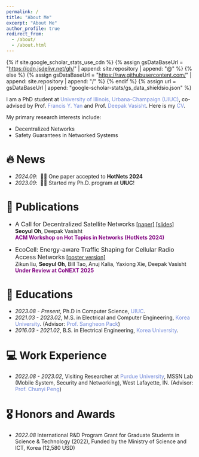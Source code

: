 ```yaml
---
permalink: /
title: "About Me"
excerpt: "About Me"
author_profile: true
redirect_from: 
  - /about/
  - /about.html
---
```


{% if site.google_scholar_stats_use_cdn %}
{% assign gsDataBaseUrl = "https://cdn.jsdelivr.net/gh/" | append: site.repository | append: "@" %}
{% else %}
{% assign gsDataBaseUrl = "https://raw.githubusercontent.com/" | append: site.repository | append: "/" %}
{% endif %}
{% assign url = gsDataBaseUrl | append: "google-scholar-stats/gs_data_shieldsio.json" %}

<span class='anchor' id='about-me'></span>

I am a PhD student at <a href="https://siebelschool.illinois.edu/" style="color: #7289da; text-decoration: none;">University of Illinois, Urbana-Champaign (UIUC)</a>, co-advised by Prof. <a href="https://fyy.cs.illinois.edu/" style="color: #7289da; text-decoration: none;">Francis Y. Yan</a> and Prof. <a href="https://deepakv.web.illinois.edu/" style="color: #7289da; text-decoration: none;">Deepak Vasisht</a>. Here is my <a href="assets/cv_seoyuloh.pdf" style="color: #7289da; text-decoration:none">CV</a>.

My primary research interests include:
- Decentralized Networks
- Safety Guarantees in Networked Systems 

# 🔥 News
- *2024.09*: &nbsp;🎉🎉 One paper accepted to **HotNets 2024**  
- *2023.09*: &nbsp;🎉🎉 Started my Ph.D. program at **UIUC**! 

# 📝 Publications 

- <font size="3">A Call for Decentralized Satellite Networks</font>
[[paper]](https://dl.acm.org/doi/10.1145/3696348.3696896) [[slides]](/assets/MP-LEO_slides.pdf)\
**Seoyul Oh**, Deepak Vasisht \
<span style="color:purple">**ACM Workshop on Hot Topics in Networks (HotNets 2024)**</span> 

- <font size="3">EcoCell: Energy-aware Traffic Shaping for Cellular Radio Access Networks</font>
[[poster version]](assets/ecocell_poster.pdf) \
Zikun liu, **Seoyul Oh**, Bill Tao, Anuj Kalia, Yaxiong Xie, Deepak Vasisht \
<span style="color:purple">**Under Review at CoNEXT 2025**</span> 


# 📖 Educations
- *2023.08 - Present*, Ph.D in Computer Science, <a href="https://siebelschool.illinois.edu/" style="color: #7289da; text-decoration: none;">UIUC</a>.
- *2021.03 - 2023.02*, M.S. in Electrical and Computer Engineering, <a href="https://sites.google.com/site/mnclab/home" style="color: #7289da; text-decoration: none;">Korea University</a>. (Advisor: <a href="https://sites.google.com/site/mnclab/home" style="color: #7289da; text-decoration: none;">Prof. Sangheon Pack</a>)
- *2016.03 - 2021.02*, B.S. in Electrical Engineering, <a href="https://ee.korea.ac.kr/eng/main/main.html" style="color: #7289da; text-decoration: none;">Korea University</a>.

# 💻 Work Experience
- *2022.08 - 2023.02*, Visiting Researcher at  <a href="https://www.cs.purdue.edu/homes/chunyi/group.html" style="color: #7289da; text-decoration: none;">Purdue University</a>, MSSN Lab (Mobile System, Security and Networking), West Lafayette, IN. (Advisor: <a href="https://www.cs.purdue.edu/homes/chunyi/" style="color: #7289da; text-decoration: none;">Prof. Chunyi Peng</a>)


# 🎖 Honors and Awards
- *2022.08* International R&D Program Grant for Graduate Students in Science & Technology (2022), Funded by the Ministry of Science and ICT, Korea (12,580 USD)

